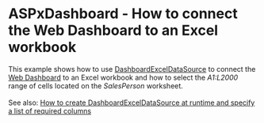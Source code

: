 # ASPxDashboard - How to connect the Web Dashboard to an Excel workbook


This example shows how to use <a href="https://documentation.devexpress.com/#Dashboard/clsDevExpressDashboardCommonDashboardExcelDataSourcetopic">DashboardExcelDataSource</a> to connect the <a href="https://documentation.devexpress.com/#Dashboard/CustomDocument115955">Web Dashboard</a> to an Excel workbook and how to select the <em>A1:L2000</em> range of cells located on the <em>SalesPerson</em> worksheet.<br><br>See also: <a href="https://www.devexpress.com/Support/Center/p/T358204">How to create DashboardExcelDataSource at runtime and specify a list of required columns</a>

<br/>



